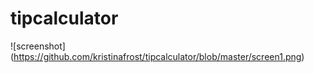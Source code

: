 tipcalculator
=============

![screenshot] (https://github.com/kristinafrost/tipcalculator/blob/master/screen1.png)
